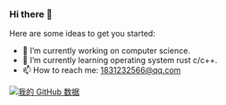 ### Hi there 👋




Here are some ideas to get you started:

- 🔭 I’m currently working on computer science.
- 🌱 I’m currently learning operating system rust c/c++.
- 📫 How to reach me: 1831232566@qq.com


[![我的 GitHub 数据](https://github-readme-stats.vercel.app/api?username=lmve)]()
